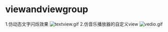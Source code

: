# viewandviewgroup
1.仿动态文字闪烁效果
![textview.gif](F:\textview.gif)
2.仿音乐播放器的自定义view
![vedio.gif](F:\vedio.gif)
